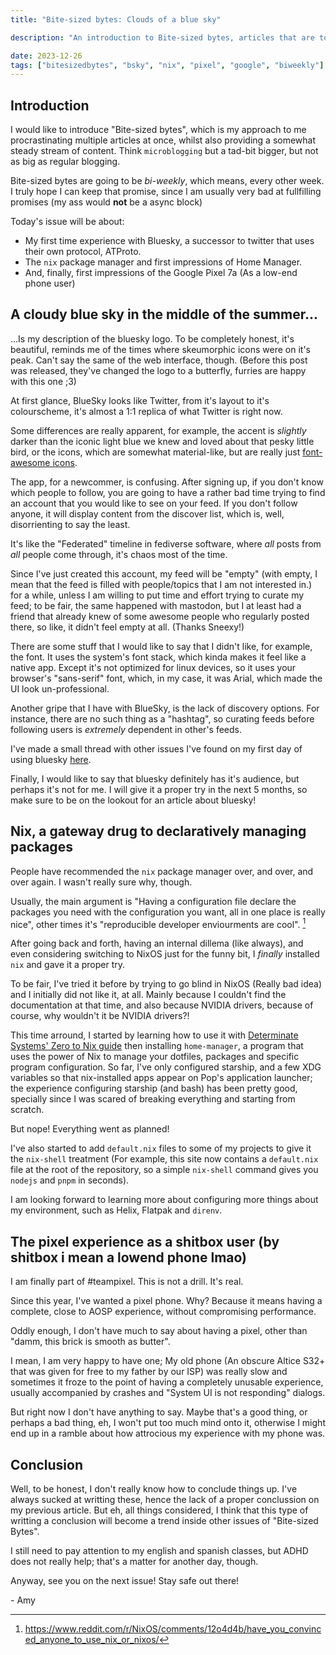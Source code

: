 ```yaml
---
title: "Bite-sized bytes: Clouds of a blue sky"

description: "An introduction to Bite-sized bytes, articles that are too small but not that big."

date: 2023-12-26
tags: ["bitesizedbytes", "bsky", "nix", "pixel", "google", "biweekly"]
---
```


## Introduction

I would like to introduce "Bite-sized bytes", which is my approach to me procrastinating multiple articles at once, whilst also providing
a somewhat steady stream of content. Think `microblogging` but a tad-bit bigger, but not as big as regular blogging.

Bite-sized bytes are going to be *bi-weekly*, which means, every other week. I truly hope I can keep that promise, since I am usually very
bad at fullfilling promises (my ass would **not** be a async block)

Today's issue will be about:

- My first time experience with Bluesky, a successor to twitter that uses their own protocol, ATProto.
- The `nix` package manager and first impressions of Home Manager.
- And, finally, first impressions of the Google Pixel 7a (As a low-end phone user)

## A cloudy blue sky in the middle of the summer...

...Is my description of the bluesky logo. To be completely honest, it's beautiful, reminds me of the times where skeumorphic icons were
on it's peak. Can't say the same of the web interface, though. (Before this post was released, they've changed the logo to a butterfly,
furries are happy with this one ;3)

At first glance, BlueSky looks like Twitter, from it's layout to it's colourscheme, it's almost a 1:1 replica of what Twitter is right now.

Some differences are really apparent, for example, the accent is *slightly* darker than the iconic light blue we knew and loved about that
pesky little bird, or the icons, which are somewhat material-like, but are really just [font-awesome icons](https://github.com/bluesky-social/social-app/blob/7e3e6caa1020c6894008dd14ef6ce0e2555920c0/package.json#L48C5-L51C55).

The app, for a newcommer, is confusing. After signing up, if you don't know which people to follow, you are going to have a rather bad time
trying to find an account that you would like to see on your feed. If you don't follow anyone, it will display content from the discover list,
which is, well, disorrienting to say the least.

It's like the "Federated" timeline in fediverse software, where *all* posts from *all* people come through, it's chaos most of the time.

Since I've just created this account, my feed will be "empty" (with empty, I mean that the feed is filled with people/topics that I am not
interested in.) for a while, unless I am willing to put time and effort trying to curate my feed; to be fair, the same happened with mastodon,
but I at least had a friend that already knew of some awesome people who regularly posted there, so like, it didn't feel empty at all. (Thanks
Sneexy!)

There are some stuff that I would like to say that I didn't like, for example, the font. It uses the system's font stack, which kinda makes
it feel like a native app. Except it's not optimized for linux devices, so it uses your browser's "sans-serif" font, which, in my case, it was
Arial, which made the UI look un-professional.

Another gripe that I have with BlueSky, is the lack of discovery options. For instance, there are no such thing as a "hashtag", so curating
feeds before following users is *extremely* dependent in other's feeds.

I've made a small thread with other issues I've found on my first day of using bluesky [here](https://wetdry.world/@amycatgirl/111644066176663279).

Finally, I would like to say that bluesky definitely has it's audience, but perhaps it's not for me. I will give it a proper try in the next
5 months, so make sure to be on the lookout for an article about bluesky!

## Nix, a gateway drug to declaratively managing packages

People have recommended the `nix` package manager over, and over, and over again. I wasn't really sure why, though.

Usually, the main argument is "Having a configuration file declare the packages you need with the configuration you want, all in one place is
really nice", other times it's "reproducible developer enviourments are cool". [^1]

After going back and forth, having an internal dillema (like always), and even considering switching to NixOS just for the funny bit, I *finally*
installed `nix` and gave it a proper try.

To be fair, I've tried it before by trying to go blind in NixOS (Really bad idea) and I initially did not like it, at all. Mainly because I couldn't
find the documentation at that time, and also because NVIDIA drivers, because of course, why wouldn't it be NVIDIA drivers?!

This time arround, I started by learning how to use it with [Determinate Systems' Zero to Nix guide](https://zero-to-nix.com/) then installing
`home-manager`, a program that uses the power of Nix to manage your dotfiles, packages and specific program configuration. So far, I've only configured
starship, and a few XDG variables so that nix-installed apps appear on Pop's application launcher; the experience configuring starship (and bash) has been
pretty good, specially since I was scared of breaking everything and starting from scratch.

But nope! Everything went as planned!

I've also started to add `default.nix` files to some of my projects to give it the `nix-shell` treatment (For example, this site now contains a
`default.nix` file at the root of the repository, so a simple `nix-shell` command gives you `nodejs` and `pnpm` in seconds).

I am looking forward to learning more about configuring more things about my environment, such as Helix, Flatpak and `direnv`.

## The pixel experience as a shitbox user (by shitbox i mean a lowend phone lmao)

I am finally part of #teampixel. This is not a drill. It's real.

Since this year, I've wanted a pixel phone. Why? Because it means having a complete, close to AOSP experience, without compromising performance.

Oddly enough, I don't have much to say about having a pixel, other than "damm, this brick is smooth as butter".

I mean, I am very happy to have one; My old phone (An obscure Altice S32+ that was given for free to my father by our ISP) was really slow and sometimes
it froze to the point of having a completely unusable experience, usually accompanied by crashes and "System UI is not responding" dialogs.

But right now I don't have anything to say. Maybe that's a good thing, or perhaps a bad thing, eh, I won't put too much mind onto it, otherwise I might
end up in a ramble about how attrocious my experience with my phone was.

## Conclusion

Well, to be honest, I don't really know how to conclude things up. I've always sucked at writting these, hence the lack of a proper conclussion on my previous
article. But eh, all things considered, I think that this type of writting a conclusion will become a trend inside other issues of "Bite-sized Bytes".

I still need to pay attention to my english and spanish classes, but ADHD does not really help; that's a matter for another day, though.

Anyway, see you on the next issue! Stay safe out there!

\- Amy

[^1]: https://www.reddit.com/r/NixOS/comments/12o4d4b/have_you_convinced_anyone_to_use_nix_or_nixos/
